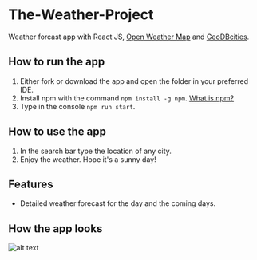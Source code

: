 # The-Weather-Project
 Weather forcast app with React JS, [Open Weather Map](https://openweathermap.org) and [GeoDBcities](https://rapidapi.com/wirefreethought/api/geodb-cities).
 
 ## How to run the app
   1. Either fork or download the app and open the folder in your preferred IDE.
   2. Install npm with the command `npm install -g npm`. [What is npm?](https://www.npmjs.com)
   3. Type in the console `npm run start`.
 
 ## How to use the app
   1. In the search bar type the location of any city.
   2. Enjoy the weather. Hope it's a sunny day!
 
 ## Features
- Detailed weather forecast for the day and the coming days.

 ## How the app looks
![alt text](https://github.com/PinkFlamingoz/The-Weather-Project/blob/main/ezgif-4-2af195b66b.gif)

